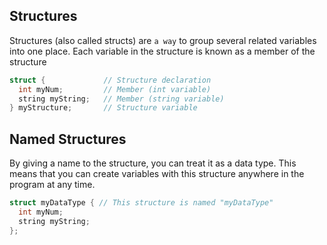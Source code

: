 ## Structures

Structures (also called structs) are `a way` to group several related variables into one place. Each variable in the structure is known as a member of the structure

```cpp
struct {             // Structure declaration
  int myNum;         // Member (int variable)
  string myString;   // Member (string variable)
} myStructure;       // Structure variable
```

## Named Structures

By giving a name to the structure, you can treat it as a data type. This means that you can create variables with this structure anywhere in the program at any time.

```cpp
struct myDataType { // This structure is named "myDataType"
  int myNum;
  string myString;
};
```
